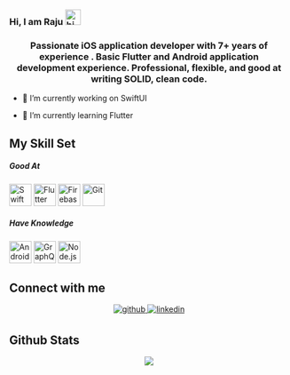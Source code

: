 ### Hi, I am Raju <img src="https://user-images.githubusercontent.com/1303154/88677602-1635ba80-d120-11ea-84d8-d263ba5fc3c0.gif" width="28px" alt="hi"> 
  

### <div align="center">Passionate iOS application developer with 7+ years of experience . Basic Flutter and Android application development experience. Professional, flexible, and good at writing SOLID, clean code.</div>  
  

- 🔭 I’m currently working on SwiftUI  
  

- 🌱 I’m currently learning Flutter  


## My Skill Set  

##### Good At  
<p align="left">
<img src="https://profilinator.rishav.dev/skills-assets/swift-original-wordmark.svg" alt="Swift" width="40" height="40" />  
<img src="https://profilinator.rishav.dev/skills-assets/flutterio-icon.svg" alt="Flutter" width="40" height="40" />  
<img src="https://profilinator.rishav.dev/skills-assets/firebase.png" alt="Firebase" width="40" height="40" />  
<img src="https://profilinator.rishav.dev/skills-assets/git-scm-icon.svg" alt="Git" width="40" height="40" />   
</p>


##### Have Knowledge  
<p align="left">  
<img src="https://profilinator.rishav.dev/skills-assets/android-original-wordmark.svg" alt="Android" width="40" height="40" />
<img src="https://profilinator.rishav.dev/skills-assets/graphql.png" alt="GraphQL" width="40" height="40" />  
<img src="https://profilinator.rishav.dev/skills-assets/nodejs-original-wordmark.svg" alt="Node.js" width="40" height="40" />  
</p>


## Connect with me  
<div align="center">
<a href="https://github.com/rajubd49" target="_blank">
<img src=https://img.shields.io/badge/github-%2324292e.svg?&style=for-the-badge&logo=github&logoColor=white alt=github style="margin-bottom: 5px;" />
</a>
<a href="https://linkedin.com/in/rajubd49" target="_blank">
<img src=https://img.shields.io/badge/linkedin-%231E77B5.svg?&style=for-the-badge&logo=linkedin&logoColor=white alt=linkedin style="margin-bottom: 5px;" />
</a>  
</div>  
  

## Github Stats  
<div align="center"><img src="https://github-readme-stats.vercel.app/api?username=rajubd49&show_icons=true&count_private=true&hide_border=true" align="center" /></div>  

